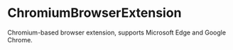 # ChromiumBrowserExtension
Chromium-based browser extension, supports Microsoft Edge and Google Chrome.

